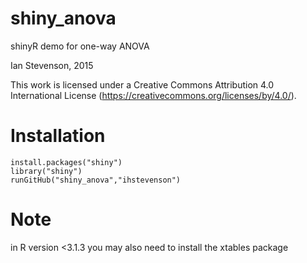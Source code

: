 # shiny_anova
shinyR demo for one-way ANOVA

Ian Stevenson, 2015

This work is licensed under a Creative Commons Attribution 4.0 International License (https://creativecommons.org/licenses/by/4.0/).

# Installation
    install.packages("shiny")
    library("shiny")
    runGitHub("shiny_anova","ihstevenson")

# Note
in R version <3.1.3 you may also need to install the xtables package